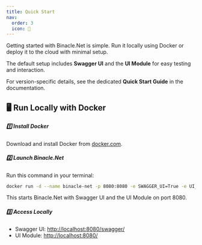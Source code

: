 ```yaml
---
title: Quick Start
nav:
  order: 3
  icon: 🚀
---
```


Getting started with Binacle.Net is simple.
Run it locally using Docker or deploy it to the cloud with minimal setup.

The default setup includes **Swagger UI** and the **UI Module** for easy testing and interaction.

For version-specific details, see the dedicated **Quick Start Guide** in the documentation.

## 🖥️ Run Locally with Docker

##### 1️⃣ Install Docker

Download and install Docker from [docker.com](https://www.docker.com/get-started).

##### 2️⃣ Launch Binacle.Net

Run this command in your terminal:

```bash
docker run -d --name binacle-net -p 8080:8080 -e SWAGGER_UI=True -e UI_MODULE=True binacle/binacle-net:{{ page.version_tag }}
```

This starts Binacle.Net with Swagger UI and the UI Module on port 8080.

##### 3️⃣ Access Locally

- Swagger UI: [http://localhost:8080/swagger/](http://localhost:8080/swagger/)
- UI Module: [http://localhost:8080/](http://localhost:8080/)

